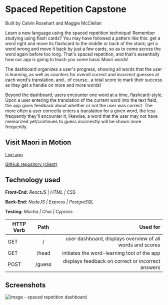 # Spaced Repetition Capstone
Built by Calvin Rosehart and Maggie McClellan

Learn a new language using the spaced repetition technique! Remember studying using flash cards? You may have followed a pattern like this: get a word right and move its flashcard to the middle or back of the stack; get a word wrong and move it back by just a few cards, so as to come across the word again before too long. That's spaced repetition, and that's essentially how our app is going to teach you some basic Maori words!

The dashboard organizes a user's progress, showing all words that the user is learning, as well as counters for overall correct and incorrect guesses at each word's translation, and.. of course.. a total score to mark their success as they get a handle on more and more words!

Beyond the dashboard, users encounter one word at a time, flashcard-style. Upon a user entering the translation of the current word into the text field, the app gives feedback about whether or not the user was correct. The more often a user correctly enters a translation for a given word, the less frequently they'll encounter it; likewise, a word that the user may not have memorized yet/continues to guess incorrectly will be shown more frequently.


## Visit Maori in Motion
[Live app](https://spaced-repetition-theta.now.sh/ "Spaced Repetition")

[GitHub repository (client)](https://github.com/thinkful-ei-iguana/calvin-maggie-capstone-client "Spaced Repetition client repo")

## Technology used

**Front-End:** *ReactJS | HTML | CSS*

**Back-End:** *NodeJS | Express | PostgreSQL*

**Testing:** *Mocha | Chai | Cypress*


| **HTTP Verb** | **Path**                           | **Used for**         |
| --------- |:--------------------------------------:| --------------------:|
| GET       | / | user dashboard, displays overview of all words and scores    |
| GET       | /head  | initiates the word-learning tool of the app    |
| POST | /guess  | displays feedback on correct or incorrect answers  |


## Screenshots

![Image - spaced repetition dashboard](https://i.gyazo.com/f25d98350604971cfa2d53f8ab840e05.png)